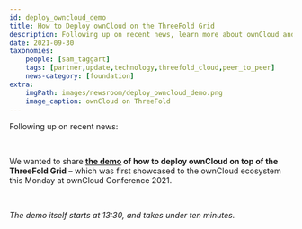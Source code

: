 ```yaml
---
id: deploy_owncloud_demo
title: How to Deploy ownCloud on the ThreeFold Grid
description: Following up on recent news, learn more about ownCloud and ThreeFold and see a live demo.
date: 2021-09-30
taxonomies:
    people: [sam_taggart]
    tags: [partner,update,technology,threefold_cloud,peer_to_peer]
    news-category: [foundation]
extra:
    imgPath: images/newsroom/deploy_owncloud_demo.png
    image_caption: ownCloud on ThreeFold
---
```


Following up on recent news:

<br/>

We wanted to share **[the demo](https://www.youtube.com/watch?v=2ZkpsG6dQvw) of how to deploy ownCloud on top of the ThreeFold Grid** – which was first showcased to the ownCloud ecosystem this Monday at ownCloud Conference 2021.

<br/>

*The demo itself starts at 13:30, and takes under ten minutes.*